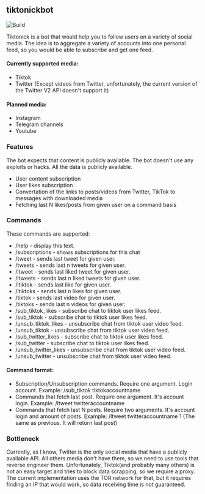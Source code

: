 ## tiktonickbot

![Build](https://github.com/akorchyn/tiktonickbot/actions/workflows/rust.yml/badge.svg)

Tiktonick is a bot that would help you to follow users on a variety of social media. 
The idea is to aggregate a variety of accounts into one personal feed, so you would be able to subscribe and get one feed.

#### Currently supported media:
* Tiktok
* Twitter (Except videos from Twitter, unfortunately, the current version of the Twitter V2 API doesn't support it)

#### Planned media:
* Instagram
* Telegram channels
* Youtube


### Features
The bot expects that content is publicly available. The bot doesn't use any exploits or hacks. All the data is publicly available.

* User content subscription 
* User likes subscription
* Convertation of the links to posts/videos from Twitter, TikTok to messages with downloaded media
* Fetching last N likes/posts from given user on a command basis  

### Commands
These commands are supported:
* /help - display this text.
* /subscriptions - shows subscriptions for this chat
* /tweet - sends last tweet for given user.
* /tweets - sends last n tweets for given user.
* /ltweet - sends last liked tweet for given user.
* /ltweets - sends last n liked tweets for given user.
* /ltiktok - sends last like for given user.
* /ltiktoks - sends last n likes for given user.
* /tiktok - sends last video for given user.
* /tiktoks - sends last n videos for given user.
* /sub_tiktok_likes - subscribe chat to tiktok user likes feed.
* /sub_tiktok - subscribe chat to tiktok user likes feed.
* /unsub_tiktok_likes - unsubscribe chat from tiktok user video feed.
* /unsub_tiktok - unsubscribe chat from tiktok user video feed.
* /sub_twitter_likes - subscribe chat to tiktok user likes feed.
* /sub_twitter - subscribe chat to tiktok user likes feed.
* /unsub_twitter_likes - unsubscribe chat from tiktok user video feed.
* /unsub_twitter - unsubscribe chat from tiktok user video feed.

#### Command format:
* Subscription/Unsubscription commands. Require one argument. Login account.
Example: /sub_tiktok tiktokaccountname
* Commands that fetch last post. Require one argument. It's account login.
Example: /ltweet twitteraccountname
* Commands that fetch last N posts. Require two arguments. It's account login and amount of posts.
Example: /ltweet twitteraccountname 1 (The same as previous. It will return last post)


### Bottleneck
Currently, as I know, Twitter is the only social media that have a publicly available API. 
All others media don't have them, so we need to use tools that reverse engineer them. 
Unfortunately, Tiktok(and probably many others) is not an easy target  and tries to block data scrapping, so we require a proxy. 
The current implementation uses the TOR network for that, but it requires finding an IP that would work, so data receiving time is not guaranteed.  
